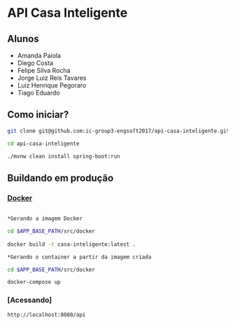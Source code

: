 # API Casa Inteligente

## Alunos
+ Amanda Paiola
+ Diego Costa
+ Felipe Silva Rocha
+ Jorge Luiz Reis Tavares
+ Luiz Henrique Pegoraro
+ Tiago Eduardo

## Como iniciar?
```sh
git clone git@github.com:ic-group3-engsoft2017/api-casa-inteligente.git

cd api-casa-inteligente

./mvnw clean install spring-boot:run
```
## Buildando em produção

### [Docker](https://www.docker.com)
```sh

*Gerando a imagem Docker

cd $APP_BASE_PATH/src/docker
 
docker build -t casa-inteligente:latest .

*Gerando o container a partir da imagem criada

cd $APP_BASE_PATH/src/docker

docker-compose up

```
### [Acessando]
```
http://localhost:8080/api

```
